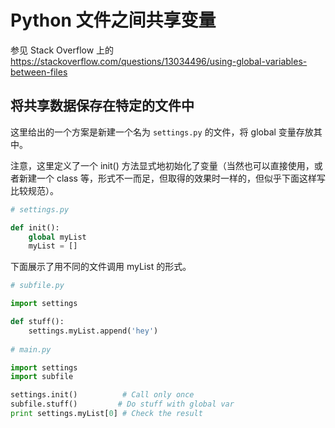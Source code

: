 # Python 文件之间共享变量

参见 Stack Overflow 上的 <https://stackoverflow.com/questions/13034496/using-global-variables-between-files>

## 将共享数据保存在特定的文件中

这里给出的一个方案是新建一个名为 `settings.py` 的文件，将 global 变量存放其中。

注意，这里定义了一个 init() 方法显式地初始化了变量（当然也可以直接使用，或者新建一个 class 等，形式不一而足，但取得的效果时一样的，但似乎下面这样写比较规范）。

```python
# settings.py

def init():
    global myList
    myList = []
```

下面展示了用不同的文件调用 myList 的形式。

```python
# subfile.py

import settings

def stuff():
    settings.myList.append('hey')
    
# main.py

import settings
import subfile

settings.init()          # Call only once
subfile.stuff()         # Do stuff with global var
print settings.myList[0] # Check the result
```
